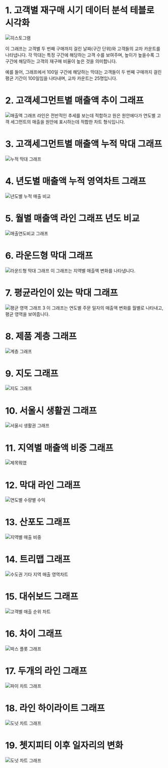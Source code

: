 # 1. 고객별 재구매 시기 데이터 분석 테블로 시각화

![히스토그램](1.png)


이 그래프는 고객별 두 번째 구매까지 걸린 날짜(구간 단위)와 고객들의 교차 카운트를 나타냅니다. 각 막대는 특정 구간에 해당하는 고객 수를 보여주며, 높이가 높을수록 그 구간에 해당하는 고객의 재구매 비율이 높은 것을 의미합니다. 

예를 들어, 그래프에서 100일 구간에 해당하는 막대는 고객들이 두 번째 구매까지 걸린 평균 기간이 100일임을 나타내며, 교차 카운트는 25명입니다.



# 2. 고객세그먼트별 매출액 추이 그래프
![매출액 그래프](2.png)
라인은 전반적인 추세를 보는데 적합하고 원은 원안에다가 연도별 고객 세그먼트의 매출을 원안에 표시하는데 적합한 차트 형식입니다.

# 3. 고객세그먼트별 매출액 누적 막대 그래프
![누적 막대 그래프](3.png)

# 4. 년도별 매출액 누적 영역차트 그래프
![년도별 누적 매출 비교](4.png)

# 5. 월별 매출액 라인 그래프 년도 비교
![매출연도비교 그래프](5.png)

# 6. 라운드형 막대 그래프

![라운드형 막대 그래프](6.png)
이 그래프는 지역별 매출액 변화를 나타냅니다.


# 7. 평균라인이 있는 막대 그래프

![평균 영역 그래프 3](7.png)
이 그래프는 연도별 주문 일자의 매출액 변화를 월별로 나타내고, 평균 영역을 보여줍니다.

# 8. 제품 계층 그래프

![계층 그래프](8.png)

# 9. 지도 그래프

![지도 그래프](9.png)


# 10. 서울시 생활권 그래프
![서울시 생활권 그래프](서울시%20생활권%20그래프.png)

# 11. 지역별 매출액 비중 그래프
![제목뭐였](비눗방울.png)

# 12. 막대 라인 그래프
![연도별 수량별 수익](연도별수량별수익.png)

# 13. 산포도 그래프
![지역별 매출 비중](지도파이차트.png)

# 14. 트리맵 그래프

![수도권 기타 지역 매출 영역차트](14.png)

# 15. 대쉬보드 그래프

![고객별 매출 순위 차트](15.png)

# 16. 차이 그래프

![박스 플롯 그래프](16.png)

# 17. 두개의 라인 그래프
![파이 차트 그래프](17.png)

# 18. 라인 하이라이트 그래프

![도넛 차트 그래프](18.png)

# 19. 쳇지피티 이후 일자리의 변화

![도넛 차트 그래프](19.png)

